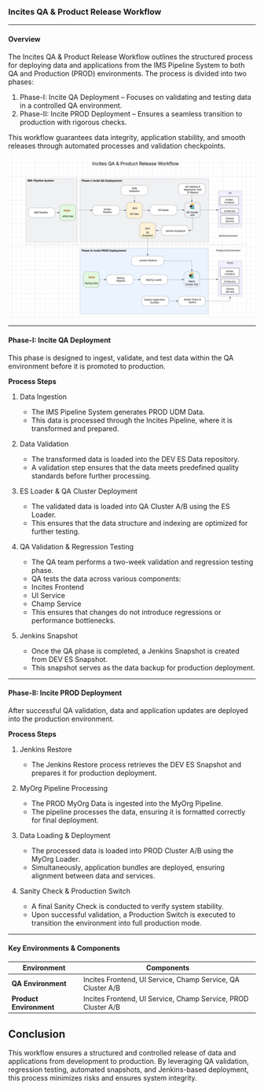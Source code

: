 ### Incites QA & Product Release Workflow
---

#### Overview

The Incites QA & Product Release Workflow outlines the structured process for deploying data and applications from the IMS Pipeline System to both QA and Production (PROD) environments. The process is divided into two phases:

1.	Phase-I: Incite QA Deployment – Focuses on validating and testing data in a controlled QA environment.
2.	Phase-II: Incite PROD Deployment – Ensures a seamless transition to production with rigorous checks.

This workflow guarantees data integrity, application stability, and smooth releases through automated processes and validation checkpoints.

![alt text](png/incites-release-image.png)


---

#### Phase-I: Incite QA Deployment

This phase is designed to ingest, validate, and test data within the QA environment before it is promoted to production.

**Process Steps**

1.	Data Ingestion
	-	The IMS Pipeline System generates PROD UDM Data.
	-	This data is processed through the Incites Pipeline, where it is transformed and prepared.

2.	Data Validation
	-	The transformed data is loaded into the DEV ES Data repository.
	-	A validation step ensures that the data meets predefined quality standards before further processing.

3.	ES Loader & QA Cluster Deployment
	-	The validated data is loaded into QA Cluster A/B using the ES Loader.
	-	This ensures that the data structure and indexing are optimized for further testing.

4.	QA Validation & Regression Testing
	-	The QA team performs a two-week validation and regression testing phase.
	-	QA tests the data across various components:
	-	Incites Frontend
	-	UI Service
	-	Champ Service
	-	This ensures that changes do not introduce regressions or performance bottlenecks.

5.	Jenkins Snapshot
	-	Once the QA phase is completed, a Jenkins Snapshot is created from DEV ES Snapshot.
	-	This snapshot serves as the data backup for production deployment.


---

#### Phase-II: Incite PROD Deployment

After successful QA validation, data and application updates are deployed into the production environment.

**Process Steps**

1.	Jenkins Restore
	-	The Jenkins Restore process retrieves the DEV ES Snapshot and prepares it for production deployment.

2.	MyOrg Pipeline Processing
	-	The PROD MyOrg Data is ingested into the MyOrg Pipeline.
	-	The pipeline processes the data, ensuring it is formatted correctly for final deployment.

3.	Data Loading & Deployment
	-	The processed data is loaded into PROD Cluster A/B using the MyOrg Loader.
	-	Simultaneously, application bundles are deployed, ensuring alignment between data and services.

4.	Sanity Check & Production Switch
	-	A final Sanity Check is conducted to verify system stability.
	-	Upon successful validation, a Production Switch is executed to transition the environment into full production mode.

---

#### Key Environments & Components

| **Environment**      | **Components**                                      |
|----------------------|-----------------------------------------------------|
| **QA Environment**   | Incites Frontend, UI Service, Champ Service, QA Cluster A/B |
| **Product Environment** | Incites Frontend, UI Service, Champ Service, PROD Cluster A/B |


## Conclusion



This workflow ensures a structured and controlled release of data and applications from development to production. By leveraging QA validation, regression testing, automated snapshots, and Jenkins-based deployment, this process minimizes risks and ensures system integrity.
